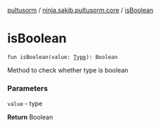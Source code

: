 [pultusorm](../index.md) / [ninja.sakib.pultusorm.core](index.md) / [isBoolean](.)

# isBoolean

`fun isBoolean(value: `[`Type`](http://docs.oracle.com/javase/6/docs/api/java/lang/reflect/Type.html)`): Boolean`

Method to check whether type is boolean

### Parameters

`value` - type

**Return**
Boolean

